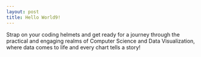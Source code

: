 ```yaml
---
layout: post
title: Hello World9!
---
```


Strap on your coding helmets and get ready for a journey through the practical and engaging realms of Computer Science and Data Visualization, where data comes to life and every chart tells a story!